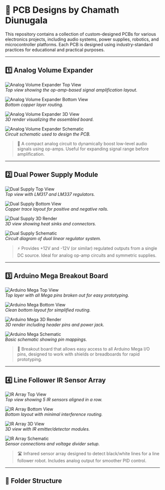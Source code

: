 # 🧠 PCB Designs by Chamath Diunugala

This repository contains a collection of custom-designed PCBs for various electronics projects, including audio systems, power supplies, robotics, and microcontroller platforms. Each PCB is designed using industry-standard practices for educational and practical purposes.

---

## 1️⃣ Analog Volume Expander

![Analog Volume Expander Top View](images/volume_expander_top.png)  
*Top view showing the op-amp-based signal amplification layout.*

![Analog Volume Expander Bottom View](images/volume_expander_bottom.png)  
*Bottom copper layer routing.*

![Analog Volume Expander 3D View](images/volume_expander_3d.png)  
*3D render visualizing the assembled board.*

![Analog Volume Expander Schematic](images/volume_expander_schematic.png)  
*Circuit schematic used to design the PCB.*

> 📌 A compact analog circuit to dynamically boost low-level audio signals using op-amps. Useful for expanding signal range before amplification.

---

## 2️⃣ Dual Power Supply Module

![Dual Supply Top View](images/dual_supply_top.png)  
*Top view with LM317 and LM337 regulators.*

![Dual Supply Bottom View](images/dual_supply_bottom.png)  
*Copper trace layout for positive and negative rails.*

![Dual Supply 3D Render](images/dual_supply_3d.png)  
*3D view showing heat sinks and connectors.*

![Dual Supply Schematic](images/dual_supply_schematic.png)  
*Circuit diagram of dual linear regulator system.*

> ⚡ Provides +12V and -12V (or similar) regulated outputs from a single DC source. Ideal for analog op-amp circuits and symmetric supplies.

---

## 3️⃣ Arduino Mega Breakout Board

![Arduino Mega Top View](images/mega_breakout_top.png)  
*Top layer with all Mega pins broken out for easy prototyping.*

![Arduino Mega Bottom View](images/mega_breakout_bottom.png)  
*Clean bottom layout for simplified routing.*

![Arduino Mega 3D Render](images/mega_breakout_3d.png)  
*3D render including header pins and power jack.*

![Arduino Mega Schematic](images/mega_breakout_schematic.png)  
*Basic schematic showing pin mappings.*

> 🤖 Breakout board that allows easy access to all Arduino Mega I/O pins, designed to work with shields or breadboards for rapid prototyping.

---

## 4️⃣ Line Follower IR Sensor Array

![IR Array Top View](images/line_follower_top.png)  
*Top view showing 5 IR sensors aligned in a row.*

![IR Array Bottom View](images/line_follower_bottom.png)  
*Bottom layout with minimal interference routing.*

![IR Array 3D View](images/line_follower_3d.png)  
*3D view with IR emitter/detector modules.*

![IR Array Schematic](images/line_follower_schematic.png)  
*Sensor connections and voltage divider setup.*

> 🛣️ Infrared sensor array designed to detect black/white lines for a line follower robot. Includes analog output for smoother PID control.

---

## 📁 Folder Structure
